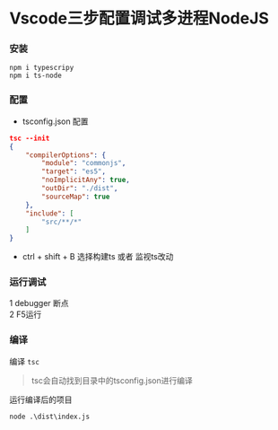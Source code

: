 # Vscode三步配置调试多进程NodeJS

### 安装
```
npm i typescripy
npm i ts-node
```

### 配置
- tsconfig.json 配置  

```json
tsc --init  
{  
    "compilerOptions": {  
        "module": "commonjs",  
        "target": "es5",  
        "noImplicitAny": true,  
        "outDir": "./dist",  
        "sourceMap": true  
    },  
    "include": [  
        "src/**/*"  
    ]  
} 
```  
- ctrl + shift + B 选择构建ts 或者 监视ts改动

### 运行调试  
1 debugger 断点  
2 F5运行

### 编译

编译 `tsc`
> tsc会自动找到目录中的tsconfig.json进行编译

运行编译后的项目

```
node .\dist\index.js
```
